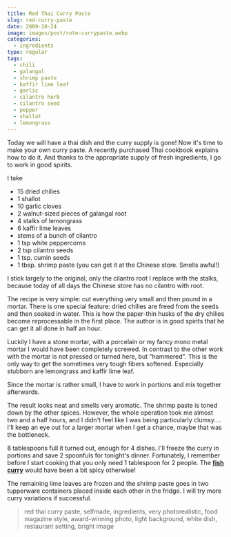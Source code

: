 ```yaml
---
title: Red Thai Curry Paste
slug: red-curry-paste
date: 2009-10-24
image: images/post/rote-currypaste.webp
categories: 
  - ingredients
type: regular
tags: 
  - chili
  - galangal
  - shrimp paste
  - kaffir lime leaf
  - garlic
  - cilantro herb
  - cilantro seed
  - pepper
  - shallot
  - lemongrass
---
```


Today we will have a thai dish and the curry supply is gone! Now it's time to make your own curry paste. A recently purchased Thai cookbook explains how to do it. And thanks to the appropriate supply of fresh ingredients, I go to work in good spirits.

I take

* 15 dried chilies
* 1 shallot 
* 10 garlic cloves 
* 2 walnut-sized pieces of galangal root 
* 4 stalks of lemongrass 
* 6 kaffir lime leaves 
* stems of a bunch of cilantro 
* 1 tsp white peppercorns 
* 2 tsp cilantro seeds 
* 1 tsp. cumin seeds 
* 1 tbsp. shrimp paste (you can get it at the Chinese store. Smells awful!)

I stick largely to the original, only the cilantro root I replace with the stalks, because today of all days the Chinese store has no cilantro with root.

The recipe is very simple: cut everything very small and then pound in a mortar. There is one special feature: dried chilies are freed from the seeds and then soaked in water. This is how the paper-thin husks of the dry chilies become reprocessable in the first place. The author is in good spirits that he can get it all done in half an hour.

Luckily I have a stone mortar, with a porcelain or my fancy mono metal mortar I would have been completely screwed. In contrast to the other work with the mortar is not pressed or turned here, but "hammered". This is the only way to get the sometimes very tough fibers softened. Especially stubborn are lemongrass and kaffir lime leaf.

Since the mortar is rather small, I have to work in portions and mix together afterwards.

The result looks neat and smells very aromatic. The shrimp paste is toned down by the other spices. However, the whole operation took me almost two and a half hours, and I didn't feel like I was being particularly clumsy.... I'll keep an eye out for a larger mortar when I get a chance, maybe that was the bottleneck.

8 tablespoons full it turned out, enough for 4 dishes. I'll freeze the curry in portions and save 2 spoonfuls for tonight's dinner. Fortunately, I remember before I start cooking that you only need 1 tablespoon for 2 people. The **[fish curry](../gaeng-pet-pla-red-fish-curry)** would have been a bit spicy otherwise!

The remaining lime leaves are frozen and the shrimp paste goes in two tupperware containers placed inside each other in the fridge. I will try more curry variations if successful.

> red thai curry paste, selfmade, ingredients, very photorealistic, food magazine style, award-winning photo, light background, white dish, restaurant setting, bright image


